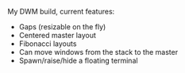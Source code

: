 My DWM build, current features:

* Gaps (resizable on the fly)
* Centered master layout
* Fibonacci layouts
* Can move windows from the stack to the master
* Spawn/raise/hide a floating terminal

